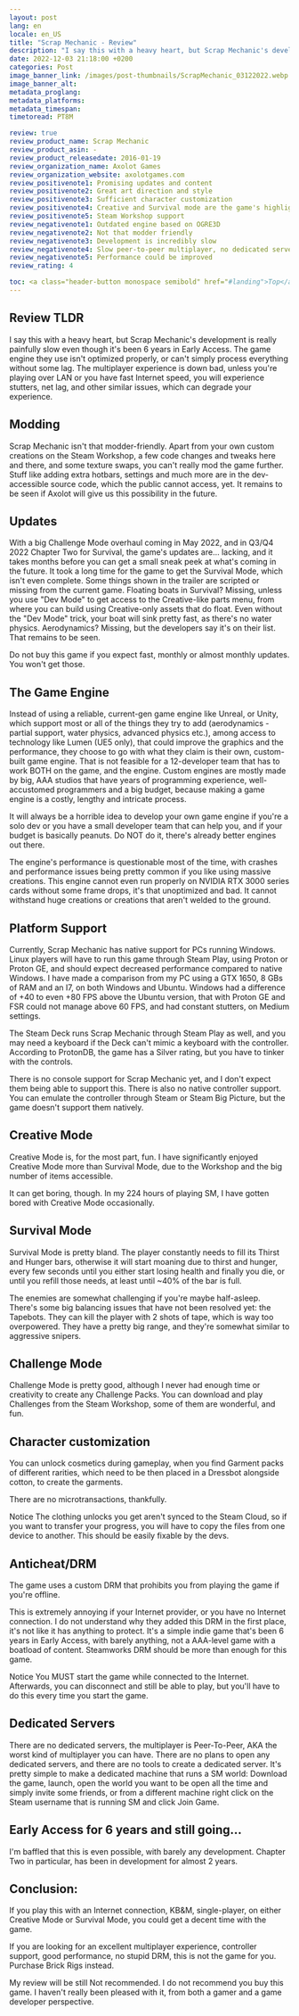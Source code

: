 ```yaml
---
layout: post
lang: en
locale: en_US
title: "Scrap Mechanic - Review"
description: "I say this with a heavy heart, but Scrap Mechanic's development is really painfully slow even though it's been 6 years in Early Access."
date: 2022-12-03 21:18:00 +0200
categories: Post
image_banner_link: /images/post-thumbnails/ScrapMechanic_03122022.webp
image_banner_alt: 
metadata_proglang:
metadata_platforms:
metadata_timespan:
timetoread: PT8M

review: true
review_product_name: Scrap Mechanic
review_product_asin: -
review_product_releasedate: 2016-01-19
review_organization_name: Axolot Games
review_organization_website: axolotgames.com
review_positivenote1: Promising updates and content
review_positivenote2: Great art direction and style
review_positivenote3: Sufficient character customization
review_positivenote4: Creative and Survival mode are the game's highlights
review_positivenote5: Steam Workshop support
review_negativenote1: Outdated engine based on OGRE3D
review_negativenote2: Not that modder friendly
review_negativenote3: Development is incredibly slow
review_negativenote4: Slow peer-to-peer multiplayer, no dedicated servers
review_negativenote5: Performance could be improved
review_rating: 4

toc: <a class="header-button monospace semibold" href="#landing">Top</a><br><a class="header-button monospace semibold" href="#review-tldr">Review TLDR</a><br><a class="header-button monospace semibold" href="#modding">Modding</a><br><a class="header-button monospace semibold" href="#updates">Updates</a><br><a class="header-button monospace semibold" href="#the-game-engine">The Game Engine</a><br><a class="header-button monospace semibold" href="#platform-support">Platform Support</a><br><a class="header-button monospace semibold" href="#creative-mode">Creative Mode</a><br><a class="header-button monospace semibold" href="#survival-mode">Survival Mode</a><br><a class="header-button monospace semibold" href="#challenge-mode">Challenge Mode</a><br><a class="header-button monospace semibold" href="#character-customization">Character Customization</a><br><a class="header-button monospace semibold" href="#anticheatdrm">Anticheat/DRM</a><br><a class="header-button monospace semibold" href="#dedicated-servers">Dedicated Servers</a><br><a class="header-button monospace semibold" href="#early-access-for-6-years-and-still-going">Early Access for 6 years and still going...</a><br><a class="header-button monospace semibold" href="#conclusion">Conclusion</a>
---
```


## Review TLDR
I say this with a heavy heart, but Scrap Mechanic's development is really painfully slow even though it's been 6 years in Early Access. The game engine they use isn't optimized properly, or can't simply process everything without some lag. The multiplayer experience is down bad, unless you're playing over LAN or you have fast Internet speed, you will experience stutters, net lag, and other similar issues, which can degrade your experience.

## Modding
Scrap Mechanic isn't that modder-friendly. Apart from your own custom creations on the Steam Workshop, a few code changes and tweaks here and there, and some texture swaps, you can't really mod the game further. Stuff like adding extra hotbars, settings and much more are in the dev-accessible source code, which the public cannot access, yet. It remains to be seen if Axolot will give us this possibility in the future.

## Updates
With a big Challenge Mode overhaul coming in May 2022, and in Q3/Q4 2022 Chapter Two for Survival, the game's updates are... lacking, and it takes months before you can get a small sneak peek at what's coming in the future. It took a long time for the game to get the Survival Mode, which isn't even complete. Some things shown in the trailer are scripted or missing from the current game. Floating boats in Survival? Missing, unless you use "Dev Mode" to get access to the Creative-like parts menu, from where you can build using Creative-only assets that do float. Even without the "Dev Mode" trick, your boat will sink pretty fast, as there's no water physics. Aerodynamics? Missing, but the developers say it's on their list. That remains to be seen.

Do not buy this game if you expect fast, monthly or almost monthly updates. You won't get those.

## The Game Engine
Instead of using a reliable, current-gen game engine like Unreal, or Unity, which support most or all of the things they try to add (aerodynamics - partial support, water physics, advanced physics etc.), among access to technology like Lumen (UE5 only), that could improve the graphics and the performance, they choose to go with what they claim is their own, custom-built game engine. That is not feasible for a 12-developer team that has to work BOTH on the game, and the engine. Custom engines are mostly made by big, AAA studios that have years of programming experience, well-accustomed programmers and a big budget, because making a game engine is a costly, lengthy and intricate process.

It will always be a horrible idea to develop your own game engine if you're a solo dev or you have a small developer team that can help you, and if your budget is basically peanuts. Do NOT do it, there's already better engines out there.

The engine's performance is questionable most of the time, with crashes and performance issues being pretty common if you like using massive creations. This engine cannot even run properly on NVIDIA RTX 3000 series cards without some frame drops, it's that unoptimized and bad. It cannot withstand huge creations or creations that aren't welded to the ground.

## Platform Support
Currently, Scrap Mechanic has native support for PCs running Windows. Linux players will have to run this game through Steam Play, using Proton or Proton GE, and should expect decreased performance compared to native Windows. I have made a comparison from my PC using a GTX 1650, 8 GBs of RAM and an I7, on both Windows and Ubuntu. Windows had a difference of +40 to even +80 FPS above the Ubuntu version, that with Proton GE and FSR could not manage above 60 FPS, and had constant stutters, on Medium settings.

The Steam Deck runs Scrap Mechanic through Steam Play as well, and you may need a keyboard if the Deck can't mimic a keyboard with the controller. According to ProtonDB, the game has a Silver rating, but you have to tinker with the controls.

There is no console support for Scrap Mechanic yet, and I don't expect them being able to support this. There is also no native controller support. You can emulate the controller through Steam or Steam Big Picture, but the game doesn't support them natively.

## Creative Mode
Creative Mode is, for the most part, fun. I have significantly enjoyed Creative Mode more than Survival Mode, due to the Workshop and the big number of items accessible.

It can get boring, though. In my 224 hours of playing SM, I have gotten bored with Creative Mode occasionally.

## Survival Mode
Survival Mode is pretty bland. The player constantly needs to fill its Thirst and Hunger bars, otherwise it will start moaning due to thirst and hunger, every few seconds until you either start losing health and finally you die, or until you refill those needs, at least until ~40% of the bar is full.

The enemies are somewhat challenging if you're maybe half-asleep. There's some big balancing issues that have not been resolved yet: the Tapebots. They can kill the player with 2 shots of tape, which is way too overpowered. They have a pretty big range, and they're somewhat similar to aggressive snipers.

## Challenge Mode
Challenge Mode is pretty good, although I never had enough time or creativity to create any Challenge Packs. You can download and play Challenges from the Steam Workshop, some of them are wonderful, and fun.

## Character customization
You can unlock cosmetics during gameplay, when you find Garment packs of different rarities, which need to be then placed in a Dressbot alongside cotton, to create the garments.

There are no microtransactions, thankfully.

Notice The clothing unlocks you get aren't synced to the Steam Cloud, so if you want to transfer your progress, you will have to copy the files from one device to another. This should be easily fixable by the devs.

## Anticheat/DRM
The game uses a custom DRM that prohibits you from playing the game if you're offline.

This is extremely annoying if your Internet provider, or you have no Internet connection. I do not understand why they added this DRM in the first place, it's not like it has anything to protect. It's a simple indie game that's been 6 years in Early Access, with barely anything, not a AAA-level game with a boatload of content. Steamworks DRM should be more than enough for this game.

Notice You MUST start the game while connected to the Internet. Afterwards, you can disconnect and still be able to play, but you'll have to do this every time you start the game.

## Dedicated Servers
There are no dedicated servers, the multiplayer is Peer-To-Peer, AKA the worst kind of multiplayer you can have. There are no plans to open any dedicated servers, and there are no tools to create a dedicated server. It's pretty simple to make a dedicated machine that runs a SM world: Download the game, launch, open the world you want to be open all the time and simply invite some friends, or from a different machine right click on the Steam username that is running SM and click Join Game.

## Early Access for 6 years and still going...
I'm baffled that this is even possible, with barely any development. Chapter Two in particular, has been in development for almost 2 years.

## Conclusion:
If you play this with an Internet connection, KB&M, single-player, on either Creative Mode or Survival Mode, you could get a decent time with the game.

If you are looking for an excellent multiplayer experience, controller support, good performance, no stupid DRM, this is not the game for you. Purchase Brick Rigs instead.

My review will be still Not recommended. I do not recommend you buy this game. I haven't really been pleased with it, from both a gamer and a game developer perspective. 
